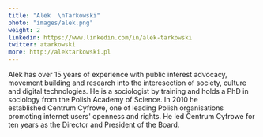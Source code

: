```yaml
---
title: "Alek  \nTarkowski"
photo: "images/alek.png"
weight: 2
linkedin: https://www.linkedin.com/in/alek-tarkowski
twitter: atarkowski
more: http://alektarkowski.pl
---
```

Alek has over 15 years of experience with public interest advocacy, movement building and research into the interesection of society, culture and digital technologies. He is a sociologist by training and holds a PhD in sociology from the Polish Academy of Science. In 2010 he established Centrum Cyfrowe, one of leading Polish organisations promoting internet users' openness and rights. He led Centrum Cyfrowe for ten years as the Director and President of the Board.
